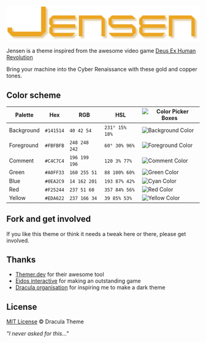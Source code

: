 ![Jensen Logo](src/img/jensen.png)

Jensen is a theme inspired from the awesome video game [Deus Ex Human Revolution](https://youtu.be/0af2wvSdwwI)

Bring your machine into the Cyber Renaissance with these gold and copper tones.

## Color scheme

| Palette      | Hex       | RGB          | HSL          | ![Color Picker Boxes](https://draculatheme.com/static/img/color-boxes/eyedropper.png)   |
|--------------|-----------|--------------| ------------ | --------------------------------------------------------------------------------------- |
| Background   | `#141514` | `40 42 54`   | `231° 15% 18%` | ![Background Color](https://draculatheme.com/static/img/color-boxes/background.png)     |
| Foreground   | `#FBFBFB` | `248 248 242` | `60° 30% 96%` | ![Foreground Color](https://draculatheme.com/static/img/color-boxes/foreground.png)     |
| Comment      | `#C4C7C4` | `196 199 196` | `120 3% 77%` | ![Comment Color](https://draculatheme.com/static/img/color-boxes/comment.png)           |
| Green        | `#A0FF33` | `160 255 51` | `88 100% 60%` | ![Green Color](https://draculatheme.com/static/img/color-boxes/green.png)               |
| Blue         | `#0EA2C9` | `14 162 201` | `193 87% 42%` | ![Cyan Color](https://draculatheme.com/static/img/color-boxes/cyan.png)                 |
| Red          | `#F25244` | `237 51 60`  | `357 84% 56%` | ![Red Color](https://draculatheme.com/static/img/color-boxes/red.png)                   |
| Yellow       | `#EDA622` | `237 166 34` | `39 85% 53%` | ![Yellow Color](https://draculatheme.com/static/img/color-boxes/yellow.png)             |

## Fork and get involved

If you like this theme or think it needs a tweak here or there, please get involved.

## Thanks

- [Themer.dev](https://themer.dev) for their awesome tool
- [Eidos interactive](https://www.eidosmontreal.com/games/deus-ex-human-revolution/) for making an outstanding game
- [Dracula organisation](https://draculatheme.com/) for inspiring me to make a dark theme

## License

[MIT License](./LICENSE) © Dracula Theme

*"I never asked for this..."*
